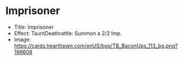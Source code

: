 # Imprisoner
- Title:  Imprisoner
- Effect:  TauntDeathrattle: Summon a 2/2 Imp.
- Image:  https://cards.hearthpwn.com/enUS/bgs/TB_BaconUps_113_bg.png?198608
